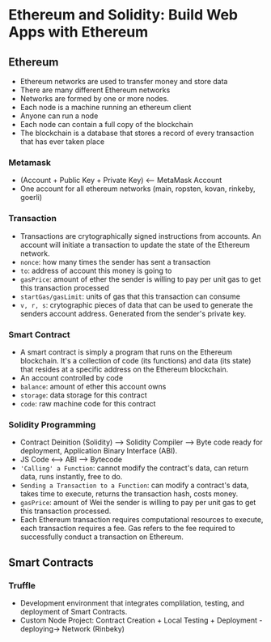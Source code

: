 # Ethereum and Solidity: Build Web Apps with Ethereum

## Ethereum
- Ethereum networks are used to transfer money and store data
- There are many different Ethereum networks
- Networks are formed by one or more nodes.
- Each node is a machine running an ethereum client
- Anyone can run a node
- Each node can contain a full copy of the blockchain
- The blockchain is a database that stores a record of every transaction that has ever taken place

### Metamask
- (Account + Public Key + Private Key) <-- MetaMask Account
- One account for all ethereum networks (main, ropsten, kovan, rinkeby, goerli)

### Transaction
- Transactions are crytographically signed instructions from accounts. An account will initiate a transaction to update the state of the Ethereum network.
- `nonce`: how many times the sender has sent a transaction
- `to`: address of account this money is going to
- `gasPrice`: amount of ether the sender is willing to pay per unit gas to get this transaction processed
- `startGas/gasLimit`: units of gas that this transaction can consume
- `v, r, s`: crytographic pieces of data that can be used to generate the senders account address. Generated from the sender's private key.

### Smart Contract
- A smart contract is simply a program that runs on the Ethereum blockchain. It's a collection of code (its functions) and data (its state) that resides at a specific address on the Ethereum blockchain.
- An account controlled by code
- `balance`: amount of ether this account owns
- `storage`: data storage for this contract
- `code`: raw machine code for this contract

### Solidity Programming
- Contract Deinition (Solidity) --> Solidity Compiler --> Byte code ready for deployment, Application Binary Interface (ABI).
- JS Code <--> ABI --> Bytecode
- `'Calling' a Function`: cannot modify the contract's data, can return data, runs instantly, free to do.
- `Sending a Transaction to a Function`: can modify a contract's data, takes time to execute, returns the transaction hash, costs money.
- `gasPrice`: amount of Wei the sender is willing to pay per unit gas to get this transaction processed.
- Each Ethereum transaction requires computational resources to execute, each transaction requires a fee. Gas refers to the fee required to successfully conduct a transaction on Ethereum.

## Smart Contracts
### Truffle
- Development environment that integrates complilation, testing, and deployment of Smart Contracts.
- Custom Node Project: Contract Creation + Local Testing + Deployment -deploying-> Network (Rinbeky)